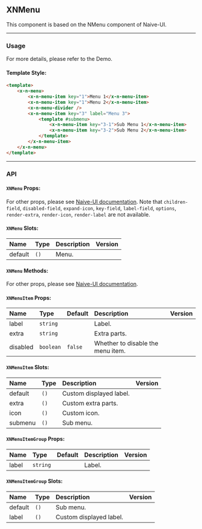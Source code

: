 ﻿## XNMenu

This component is based on the NMenu component of Naive-UI.

---

### Usage

For more details, please refer to the Demo.

#### Template Style:

```html
<template>
    <x-n-menu>
        <x-n-menu-item key="1">Menu 1</x-n-menu-item>
        <x-n-menu-item key="1">Menu 2</x-n-menu-item>
        <x-n-menu-divider />
        <x-n-menu-item key="3" label="Menu 3">
            <template #submenu>
                <x-n-menu-item key="3-1">Sub Menu 1</x-n-menu-item>
                <x-n-menu-item key="3-2">Sub Menu 2</x-n-menu-item>
            </template>
        </x-n-menu-item>
    </x-n-menu>
</template>
```

---

### API

#### `XNMenu` Props:

For other props, please see [Naive-UI documentation](https://www.naiveui.com/en-US/os-theme/components/menu#Menu-Props). Note that `children-field`, `disabled-field`, `expand-icon`, `key-field`, `label-field`, `options`, `render-extra`, `render-icon`, `render-label` are not available.

#### `XNMenu` Slots:

| Name    | Type | Description | Version |
| :------ | :--- | :---------- | :------ |
| default | `()` | Menu.       |         |

#### `XNMenu` Methods:

For other props, please see [Naive-UI documentation](https://www.naiveui.com/en-US/os-theme/components/menu#Menu-Methods).

#### `XNMenuItem` Props:

| Name     | Type      | Default | Description                       | Version |
| :------- | :-------- | :------ | :-------------------------------- | :------ |
| label    | `string`  |         | Label.                            |         |
| extra    | `string`  |         | Extra parts.                      |         |
| disabled | `boolean` | `false` | Whether to disable the menu item. |         |

#### `XNMenuItem` Slots:

| Name    | Type | Description             | Version |
| :------ | :--- | :---------------------- | :------ |
| default | `()` | Custom displayed label. |         |
| extra   | `()` | Custom extra parts.     |         |
| icon    | `()` | Custom icon.            |         |
| submenu | `()` | Sub menu.               |         |

#### `XNMenuItemGroup` Props:

| Name  | Type     | Default | Description | Version |
| :---- | :------- | :------ | :---------- | :------ |
| label | `string` |         | Label.      |         |

#### `XNMenuItemGroup` Slots:

| Name    | Type | Description             | Version |
| :------ | :--- | :---------------------- | :------ |
| default | `()` | Sub menu.               |         |
| label   | `()` | Custom displayed label. |         |
